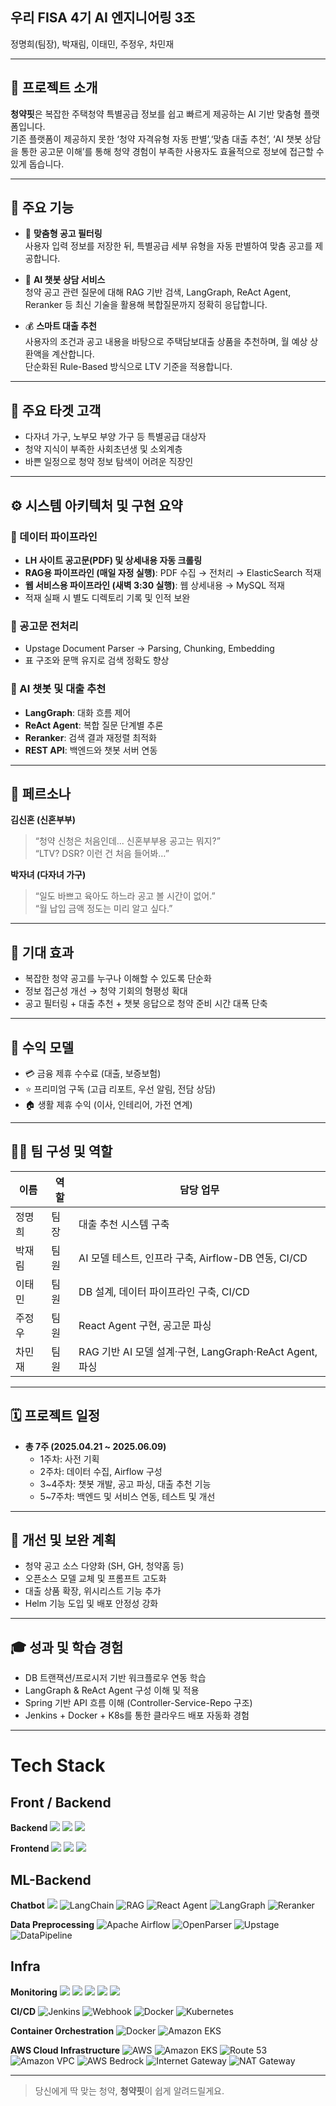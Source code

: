 ## 우리 FISA 4기 AI 엔지니어링 3조

정명희(팀장), 박재림, 이태민, 주정우, 차민재

---

## 📌 프로젝트 소개

**청약핏**은 복잡한 주택청약 특별공급 정보를 쉽고 빠르게 제공하는 AI 기반 맞춤형 플랫폼입니다.  
기존 플랫폼이 제공하지 못한 ‘청약 자격유형 자동 판별’,‘맞춤 대출 추천’, ‘AI 챗봇 상담을 통한 공고문 이해’를 통해 청약 경험이 부족한 사용자도 효율적으로 정보에 접근할 수 있게 돕습니다.

---

## 🧩 주요 기능

- 🎯 **맞춤형 공고 필터링**  
  사용자 입력 정보를 저장한 뒤, 특별공급 세부 유형을 자동 판별하여 맞춤 공고를 제공합니다.

- 🤖 **AI 챗봇 상담 서비스**  
  청약 공고 관련 질문에 대해 RAG 기반 검색, LangGraph, ReAct Agent, Reranker 등 최신 기술을 활용해 복합질문까지 정확히 응답합니다.

- 💰 **스마트 대출 추천**  
  사용자의 조건과 공고 내용을 바탕으로 주택담보대출 상품을 추천하며, 월 예상 상환액을 계산합니다.  
  단순화된 Rule-Based 방식으로 LTV 기준을 적용합니다.

---

## 🎯 주요 타겟 고객

- 다자녀 가구, 노부모 부양 가구 등 특별공급 대상자
- 청약 지식이 부족한 사회초년생 및 소외계층
- 바쁜 일정으로 청약 정보 탐색이 어려운 직장인

---

## ⚙️ 시스템 아키텍처 및 구현 요약

### 📑 데이터 파이프라인

- **LH 사이트 공고문(PDF) 및 상세내용 자동 크롤링**
- **RAG용 파이프라인 (매일 자정 실행)**: PDF 수집 → 전처리 → ElasticSearch 적재  
- **웹 서비스용 파이프라인 (새벽 3:30 실행)**: 웹 상세내용 → MySQL 적재  
- 적재 실패 시 별도 디렉토리 기록 및 인적 보완

### 🔎 공고문 전처리

- Upstage Document Parser → Parsing, Chunking, Embedding  
- 표 구조와 문맥 유지로 검색 정확도 향상

### 🤖 AI 챗봇 및 대출 추천

- **LangGraph**: 대화 흐름 제어  
- **ReAct Agent**: 복합 질문 단계별 추론  
- **Reranker**: 검색 결과 재정렬 최적화  
- **REST API**: 백엔드와 챗봇 서버 연동

---

## 👤 페르소나

**김신혼 (신혼부부)**  
> “청약 신청은 처음인데... 신혼부부용 공고는 뭐지?”  
> “LTV? DSR? 이런 건 처음 들어봐…”

**박자녀 (다자녀 가구)**  
> “일도 바쁘고 육아도 하느라 공고 볼 시간이 없어.”  
> “월 납입 금액 정도는 미리 알고 싶다.”

---

## 🎯 기대 효과

- 복잡한 청약 공고를 누구나 이해할 수 있도록 단순화
- 정보 접근성 개선 → 청약 기회의 형평성 확대
- 공고 필터링 + 대출 추천 + 챗봇 응답으로 청약 준비 시간 대폭 단축

---

## 💸 수익 모델

- 💳 금융 제휴 수수료 (대출, 보증보험)
- ⭐ 프리미엄 구독 (고급 리포트, 우선 알림, 전담 상담)
- 🏠 생활 제휴 수익 (이사, 인테리어, 가전 연계)

---

## 🧑‍💻 팀 구성 및 역할

| 이름     | 역할      | 담당 업무 |
|----------|-----------|-----------|
| 정명희   | 팀장      | 대출 추천 시스템 구축 |
| 박재림   | 팀원      | AI 모델 테스트, 인프라 구축, Airflow-DB 연동, CI/CD |
| 이태민   | 팀원      | DB 설계, 데이터 파이프라인 구축, CI/CD |
| 주정우   | 팀원      | React Agent 구현, 공고문 파싱 |
| 차민재   | 팀원      | RAG 기반 AI 모델 설계·구현, LangGraph·ReAct Agent, 파싱 |

---

## 🗓️ 프로젝트 일정

- **총 7주 (2025.04.21 ~ 2025.06.09)**  
  - 1주차: 사전 기획  
  - 2주차: 데이터 수집, Airflow 구성  
  - 3~4주차: 챗봇 개발, 공고 파싱, 대출 추천 기능  
  - 5~7주차: 백엔드 및 서비스 연동, 테스트 및 개선

---

## 🔧 개선 및 보완 계획

- 청약 공고 소스 다양화 (SH, GH, 청약홈 등)
- 오픈소스 모델 교체 및 프롬프트 고도화
- 대출 상품 확장, 위시리스트 기능 추가
- Helm 기능 도입 및 배포 안정성 강화

---

## 🎓 성과 및 학습 경험

- DB 트랜잭션/프로시저 기반 워크플로우 연동 학습
- LangGraph & ReAct Agent 구성 이해 및 적용
- Spring 기반 API 흐름 이해 (Controller-Service-Repo 구조)
- Jenkins + Docker + K8s를 통한 클라우드 배포 자동화 경험

---
# Tech Stack

## Front / Backend
**Backend**
<img src="https://img.shields.io/badge/java-007396?style=for-the-badge&logo=OpenJDK&logoColor=white"> <img src="https://img.shields.io/badge/Spring-6DB33F?style=for-the-badge&logo=Spring&logoColor=white"> <img src="https://img.shields.io/badge/springboot-6DB33F?style=for-the-badge&logo=springboot&logoColor=white"> 

**Frontend**
<img src="https://img.shields.io/badge/HTML5-E34F26?style=for-the-badge&logo=HTML5&logoColor=white"> <img src="https://img.shields.io/badge/CSS3-1572B6?style=for-the-badge&logo=CSS3&logoColor=white"> <img src="https://img.shields.io/badge/JavaScript-F7DF1E?style=for-the-badge&logo=JavaScript&logoColor=white">

## ML-Backend
**Chatbot**
<img src="https://img.shields.io/badge/Flask-000000?style=for-the-badge&logo=Flask&logoColor=white"> ![LangChain](https://img.shields.io/badge/LangChain-1C3C3C?style=for-the-badge&logo=langchain&logoColor=white) ![RAG](https://img.shields.io/badge/RAG-FF6B6B?style=for-the-badge&logo=opensearch&logoColor=white) ![React Agent](https://img.shields.io/badge/React_Agent-61DAFB?style=for-the-badge&logo=react&logoColor=black) ![LangGraph](https://img.shields.io/badge/LangGraph-FF4B4B?style=for-the-badge&logo=neo4j&logoColor=white) ![Reranker](https://img.shields.io/badge/Reranker-4CAF50?style=for-the-badge&logo=elasticsearch&logoColor=white)

**Data Preprocessing**
 ![Apache Airflow](https://img.shields.io/badge/Apache_Airflow-017CEE?style=for-the-badge&logo=apacheairflow&logoColor=white) ![OpenParser](https://img.shields.io/badge/OpenParser-FF8C00?style=for-the-badge&logo=json&logoColor=white) ![Upstage](https://img.shields.io/badge/Upstage-6B73FF?style=for-the-badge&logo=tensorflow&logoColor=white) ![DataPipeline](https://img.shields.io/badge/Data_Pipeline-2E8B57?style=for-the-badge&logo=apache&logoColor=white)

## Infra
**Monitoring**
<img src="https://img.shields.io/badge/grafana-%23F46800.svg?style=for-the-badge&logo=grafana&logoColor=white"> <img src="https://img.shields.io/badge/Prometheus-E6522C?style=for-the-badge&logo=Prometheus&logoColor=white">  <img src="https://img.shields.io/badge/Elasticsearch-005571?style=for-the-badge&logo=Elasticsearch&logoColor=white">  <img src="https://img.shields.io/badge/Kibana-005571?style=for-the-badge&logo=Kibana&logoColor=white">  <img src="https://img.shields.io/badge/Fluentd-0E83C8?style=for-the-badge&logo=fluentd&logoColor=white">

**CI/CD**
![Jenkins](https://img.shields.io/badge/Jenkins-D24939?style=for-the-badge&logo=jenkins&logoColor=white) ![Webhook](https://img.shields.io/badge/Webhook-2F3C4C?style=for-the-badge&logo=webhook&logoColor=white) ![Docker](https://img.shields.io/badge/Docker-2496ED?style=for-the-badge&logo=docker&logoColor=white) ![Kubernetes](https://img.shields.io/badge/Kubernetes-326CE5?style=for-the-badge&logo=kubernetes&logoColor=white) 

**Container Orchestration**
![Docker](https://img.shields.io/badge/Docker-2496ED?style=for-the-badge&logo=docker&logoColor=white) ![Amazon EKS](https://img.shields.io/badge/Amazon_EKS-FF9900?style=for-the-badge&logo=amazoneks&logoColor=white)

**AWS Cloud Infrastructure**
![AWS](https://img.shields.io/badge/AWS-FF9900?style=for-the-badge&logo=amazonaws&logoColor=white) ![Amazon EKS](https://img.shields.io/badge/Amazon_EKS-FF9900?style=for-the-badge&logo=amazoneks&logoColor=white) ![Route 53](https://img.shields.io/badge/Route_53-FF9900?style=for-the-badge&logo=amazonroute53&logoColor=white) ![Amazon VPC](https://img.shields.io/badge/Amazon_VPC-FF9900?style=for-the-badge&logo=amazonvpc&logoColor=white) ![AWS Bedrock](https://img.shields.io/badge/AWS_Bedrock-FF9900?style=for-the-badge&logo=amazonwebservices&logoColor=white) ![Internet Gateway](https://img.shields.io/badge/Internet_Gateway-FF9900?style=for-the-badge&logo=amazonwebservices&logoColor=white) ![NAT Gateway](https://img.shields.io/badge/NAT_Gateway-FF9900?style=for-the-badge&logo=amazonwebservices&logoColor=white)

---

> 당신에게 딱 맞는 청약, **청약핏**이 쉽게 알려드릴게요.
